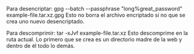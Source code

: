 Para desencriptar:
gpg --batch --passphrase "long%great_password" example-file.tar.xz.gpg
Esto no borra el archivo encriptado si no que se crea uno nuevo desencriptado.

Para descomprimir:
tar -xJvf example-file.tar.xz
Esto descomprime en la ruta actual. Lo primero que se crea es un directorio madre de la web y dentro de él todo lo demás.

